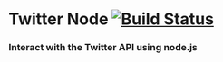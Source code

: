# Twitter Node [![Build Status](https://travis-ci.org/jonahkirangi/twitter-node.svg)](https://travis-ci.org/jonahkirangi/twitter-node)

### Interact with the Twitter API using node.js
